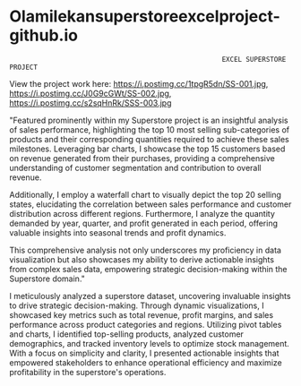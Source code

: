 # Olamilekansuperstoreexcelproject-github.io
                                                         EXCEL SUPERSTORE PROJECT


                                                         
View the project work here: https://i.postimg.cc/1tpgR5dn/SS-001.jpg,  https://i.postimg.cc/J0G9cGWt/SS-002.jpg, https://i.postimg.cc/s2sqHnRk/SSS-003.jpg



"Featured prominently within my Superstore project is an insightful analysis of sales performance, highlighting the top 10 most selling sub-categories of products and their corresponding quantities required to achieve these sales milestones. Leveraging bar charts, I showcase the top 15 customers based on revenue generated from their purchases, providing a comprehensive understanding of customer segmentation and contribution to overall revenue.

Additionally, I employ a waterfall chart to visually depict the top 20 selling states, elucidating the correlation between sales performance and customer distribution across different regions. Furthermore, I analyze the quantity demanded by year, quarter, and profit generated in each period, offering valuable insights into seasonal trends and profit dynamics.

This comprehensive analysis not only underscores my proficiency in data visualization but also showcases my ability to derive actionable insights from complex sales data, empowering strategic decision-making within the Superstore domain."

I meticulously analyzed a superstore dataset, uncovering invaluable insights to drive strategic decision-making. Through dynamic visualizations, I showcased key metrics such as total revenue, profit margins, and sales performance across product categories and regions. Utilizing pivot tables and charts, I identified top-selling products, analyzed customer demographics, and tracked inventory levels to optimize stock management. With a focus on simplicity and clarity, I presented actionable insights that empowered stakeholders to enhance operational efficiency and maximize profitability in the superstore's operations.
